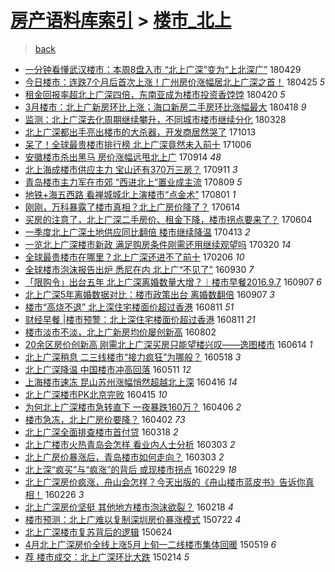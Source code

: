 [房产语料库索引](../../README.md)  > [楼市_北上](楼市_北上.md)
====
> [back](../README.md)

- [一分钟看懂武汉楼市：本周8盘入市 “北上广深”变为“上北深广”](http://jkwz.applinzi.com/ittc/7097507316914193424.html#%E4%B8%80%E5%88%86%E9%92%9F%E7%9C%8B%E6%87%82%E6%AD%A6%E6%B1%89%E6%A5%BC%E5%B8%82%EF%BC%9A%E6%9C%AC%E5%91%A88%E7%9B%98%E5%85%A5%E5%B8%82+%E2%80%9C%E5%8C%97%E4%B8%8A%E5%B9%BF%E6%B7%B1%E2%80%9D%E5%8F%98%E4%B8%BA%E2%80%9C%E4%B8%8A%E5%8C%97%E6%B7%B1%E5%B9%BF%E2%80%9D) 180429  
- [今日楼市：连跌7个月后首次上涨！广州房价涨幅居北上广深之首！](http://jkwz.applinzi.com/ittc/7095678737385522183.html#%E4%BB%8A%E6%97%A5%E6%A5%BC%E5%B8%82%EF%BC%9A%E8%BF%9E%E8%B7%8C7%E4%B8%AA%E6%9C%88%E5%90%8E%E9%A6%96%E6%AC%A1%E4%B8%8A%E6%B6%A8%EF%BC%81%E5%B9%BF%E5%B7%9E%E6%88%BF%E4%BB%B7%E6%B6%A8%E5%B9%85%E5%B1%85%E5%8C%97%E4%B8%8A%E5%B9%BF%E6%B7%B1%E4%B9%8B%E9%A6%96%EF%BC%81) 180425 *5* 
- [租金回报率超北上广深四倍，东南亚成为楼市投资香饽饽](http://jkwz.applinzi.com/ittc/7094120245432419338.html#%E7%A7%9F%E9%87%91%E5%9B%9E%E6%8A%A5%E7%8E%87%E8%B6%85%E5%8C%97%E4%B8%8A%E5%B9%BF%E6%B7%B1%E5%9B%9B%E5%80%8D%EF%BC%8C%E4%B8%9C%E5%8D%97%E4%BA%9A%E6%88%90%E4%B8%BA%E6%A5%BC%E5%B8%82%E6%8A%95%E8%B5%84%E9%A6%99%E9%A5%BD%E9%A5%BD) 180420 *5* 
- [3月楼市：北上广新房环比上涨；海口新房二手房环比涨幅最大](http://jkwz.applinzi.com/ittc/7093443453759521798.html#3%E6%9C%88%E6%A5%BC%E5%B8%82%EF%BC%9A%E5%8C%97%E4%B8%8A%E5%B9%BF%E6%96%B0%E6%88%BF%E7%8E%AF%E6%AF%94%E4%B8%8A%E6%B6%A8%EF%BC%9B%E6%B5%B7%E5%8F%A3%E6%96%B0%E6%88%BF%E4%BA%8C%E6%89%8B%E6%88%BF%E7%8E%AF%E6%AF%94%E6%B6%A8%E5%B9%85%E6%9C%80%E5%A4%A7) 180418 *9* 
- [监测：北上广深去化周期继续攀升，不同城市楼市继续分化](http://jkwz.applinzi.com/ittc/7085511371569759242.html#%E7%9B%91%E6%B5%8B%EF%BC%9A%E5%8C%97%E4%B8%8A%E5%B9%BF%E6%B7%B1%E5%8E%BB%E5%8C%96%E5%91%A8%E6%9C%9F%E7%BB%A7%E7%BB%AD%E6%94%80%E5%8D%87%EF%BC%8C%E4%B8%8D%E5%90%8C%E5%9F%8E%E5%B8%82%E6%A5%BC%E5%B8%82%E7%BB%A7%E7%BB%AD%E5%88%86%E5%8C%96) 180328  
- [北上广深都出手亮出楼市的大杀器，开发商居然哭了](http://jkwz.applinzi.com/ittc/7023987169016939536.html#%E5%8C%97%E4%B8%8A%E5%B9%BF%E6%B7%B1%E9%83%BD%E5%87%BA%E6%89%8B%E4%BA%AE%E5%87%BA%E6%A5%BC%E5%B8%82%E7%9A%84%E5%A4%A7%E6%9D%80%E5%99%A8%EF%BC%8C%E5%BC%80%E5%8F%91%E5%95%86%E5%B1%85%E7%84%B6%E5%93%AD%E4%BA%86) 171013  
- [呆了！全球最贵楼市排行榜 北上广深竟然未入前十](http://jkwz.applinzi.com/ittc/7021305433996919824.html#%E5%91%86%E4%BA%86%EF%BC%81%E5%85%A8%E7%90%83%E6%9C%80%E8%B4%B5%E6%A5%BC%E5%B8%82%E6%8E%92%E8%A1%8C%E6%A6%9C+%E5%8C%97%E4%B8%8A%E5%B9%BF%E6%B7%B1%E7%AB%9F%E7%84%B6%E6%9C%AA%E5%85%A5%E5%89%8D%E5%8D%81) 171006  
- [安徽楼市杀出黑马 房价涨幅远甩北上广](http://jkwz.applinzi.com/ittc/7013260111882224657.html#%E5%AE%89%E5%BE%BD%E6%A5%BC%E5%B8%82%E6%9D%80%E5%87%BA%E9%BB%91%E9%A9%AC+%E6%88%BF%E4%BB%B7%E6%B6%A8%E5%B9%85%E8%BF%9C%E7%94%A9%E5%8C%97%E4%B8%8A%E5%B9%BF) 170914 *48* 
- [北上海成楼市供应主力 宝山还有370万三房？](http://jkwz.applinzi.com/ittc/7012055821335397393.html#%E5%8C%97%E4%B8%8A%E6%B5%B7%E6%88%90%E6%A5%BC%E5%B8%82%E4%BE%9B%E5%BA%94%E4%B8%BB%E5%8A%9B+%E5%AE%9D%E5%B1%B1%E8%BF%98%E6%9C%89370%E4%B8%87%E4%B8%89%E6%88%BF%EF%BC%9F) 170911 *3* 
- [青岛楼市主力军在市郊 “西进北上”置业成主流](http://jkwz.applinzi.com/ittc/6999585851510883345.html#%E9%9D%92%E5%B2%9B%E6%A5%BC%E5%B8%82%E4%B8%BB%E5%8A%9B%E5%86%9B%E5%9C%A8%E5%B8%82%E9%83%8A+%E2%80%9C%E8%A5%BF%E8%BF%9B%E5%8C%97%E4%B8%8A%E2%80%9D%E7%BD%AE%E4%B8%9A%E6%88%90%E4%B8%BB%E6%B5%81) 170809 *5* 
- [地铁+海五西路 看禅城城北上演楼市“点金术”](http://jkwz.applinzi.com/ittc/6996881752193500177.html#%E5%9C%B0%E9%93%81%2B%E6%B5%B7%E4%BA%94%E8%A5%BF%E8%B7%AF+%E7%9C%8B%E7%A6%85%E5%9F%8E%E5%9F%8E%E5%8C%97%E4%B8%8A%E6%BC%94%E6%A5%BC%E5%B8%82%E2%80%9C%E7%82%B9%E9%87%91%E6%9C%AF%E2%80%9D) 170801 *1* 
- [刚刚，万科暴露了楼市真相？北上广房价降了？](http://jkwz.applinzi.com/ittc/6979022766102545413.html#%E5%88%9A%E5%88%9A%EF%BC%8C%E4%B8%87%E7%A7%91%E6%9A%B4%E9%9C%B2%E4%BA%86%E6%A5%BC%E5%B8%82%E7%9C%9F%E7%9B%B8%EF%BC%9F%E5%8C%97%E4%B8%8A%E5%B9%BF%E6%88%BF%E4%BB%B7%E9%99%8D%E4%BA%86%EF%BC%9F) 170614  
- [买房的注意了，北上广深二手房价、租金下降，楼市拐点要来了？](http://jkwz.applinzi.com/ittc/6975302499152954373.html#%E4%B9%B0%E6%88%BF%E7%9A%84%E6%B3%A8%E6%84%8F%E4%BA%86%EF%BC%8C%E5%8C%97%E4%B8%8A%E5%B9%BF%E6%B7%B1%E4%BA%8C%E6%89%8B%E6%88%BF%E4%BB%B7%E3%80%81%E7%A7%9F%E9%87%91%E4%B8%8B%E9%99%8D%EF%BC%8C%E6%A5%BC%E5%B8%82%E6%8B%90%E7%82%B9%E8%A6%81%E6%9D%A5%E4%BA%86%EF%BC%9F) 170604  
- [一季度北上广深土地供应同比翻倍 楼市继续降温](http://jkwz.applinzi.com/ittc/6956013336490689540.html#%E4%B8%80%E5%AD%A3%E5%BA%A6%E5%8C%97%E4%B8%8A%E5%B9%BF%E6%B7%B1%E5%9C%9F%E5%9C%B0%E4%BE%9B%E5%BA%94%E5%90%8C%E6%AF%94%E7%BF%BB%E5%80%8D+%E6%A5%BC%E5%B8%82%E7%BB%A7%E7%BB%AD%E9%99%8D%E6%B8%A9) 170413 *2* 
- [一览北上广深楼市新政 满足购房条件刚需还用继续观望吗](http://jkwz.applinzi.com/ittc/6947239150007878661.html#%E4%B8%80%E8%A7%88%E5%8C%97%E4%B8%8A%E5%B9%BF%E6%B7%B1%E6%A5%BC%E5%B8%82%E6%96%B0%E6%94%BF+%E6%BB%A1%E8%B6%B3%E8%B4%AD%E6%88%BF%E6%9D%A1%E4%BB%B6%E5%88%9A%E9%9C%80%E8%BF%98%E7%94%A8%E7%BB%A7%E7%BB%AD%E8%A7%82%E6%9C%9B%E5%90%97) 170320 *14* 
- [全球最贵楼市在哪里？北上广深还进不了前十](http://jkwz.applinzi.com/ittc/6931652334454309892.html#%E5%85%A8%E7%90%83%E6%9C%80%E8%B4%B5%E6%A5%BC%E5%B8%82%E5%9C%A8%E5%93%AA%E9%87%8C%EF%BC%9F%E5%8C%97%E4%B8%8A%E5%B9%BF%E6%B7%B1%E8%BF%98%E8%BF%9B%E4%B8%8D%E4%BA%86%E5%89%8D%E5%8D%81) 170206 *10* 
- [全球楼市泡沫报告出炉  悉尼在内 北上广“不见了”](http://jkwz.applinzi.com/ittc/6883613089743766532.html#%E5%85%A8%E7%90%83%E6%A5%BC%E5%B8%82%E6%B3%A1%E6%B2%AB%E6%8A%A5%E5%91%8A%E5%87%BA%E7%82%89++%E6%82%89%E5%B0%BC%E5%9C%A8%E5%86%85+%E5%8C%97%E4%B8%8A%E5%B9%BF%E2%80%9C%E4%B8%8D%E8%A7%81%E4%BA%86%E2%80%9D) 160930 *7* 
- [「限购令」出台五年 北上广深离婚数量大增？︱楼市早餐2016.9.7](http://jkwz.applinzi.com/ittc/6875141612560188420.html#%E3%80%8C%E9%99%90%E8%B4%AD%E4%BB%A4%E3%80%8D%E5%87%BA%E5%8F%B0%E4%BA%94%E5%B9%B4+%E5%8C%97%E4%B8%8A%E5%B9%BF%E6%B7%B1%E7%A6%BB%E5%A9%9A%E6%95%B0%E9%87%8F%E5%A4%A7%E5%A2%9E%EF%BC%9F%EF%B8%B1%E6%A5%BC%E5%B8%82%E6%97%A9%E9%A4%902016.9.7) 160907 *6* 
- [北上广深5年离婚数据对比：楼市政策出台 离婚数翻倍](http://jkwz.applinzi.com/ittc/6875056815884207109.html#%E5%8C%97%E4%B8%8A%E5%B9%BF%E6%B7%B15%E5%B9%B4%E7%A6%BB%E5%A9%9A%E6%95%B0%E6%8D%AE%E5%AF%B9%E6%AF%94%EF%BC%9A%E6%A5%BC%E5%B8%82%E6%94%BF%E7%AD%96%E5%87%BA%E5%8F%B0+%E7%A6%BB%E5%A9%9A%E6%95%B0%E7%BF%BB%E5%80%8D) 160907 *3* 
- [楼市“高烧不退” 北上深住宅楼面价超过香港](http://jkwz.applinzi.com/ittc/6865139839846056964.html#%E6%A5%BC%E5%B8%82%E2%80%9C%E9%AB%98%E7%83%A7%E4%B8%8D%E9%80%80%E2%80%9D+%E5%8C%97%E4%B8%8A%E6%B7%B1%E4%BD%8F%E5%AE%85%E6%A5%BC%E9%9D%A2%E4%BB%B7%E8%B6%85%E8%BF%87%E9%A6%99%E6%B8%AF) 160811 *51* 
- [财经早餐 |楼市预警：北上深住宅楼面价超过香港](http://jkwz.applinzi.com/ittc/6865028606799119365.html#%E8%B4%A2%E7%BB%8F%E6%97%A9%E9%A4%90+%7C%E6%A5%BC%E5%B8%82%E9%A2%84%E8%AD%A6%EF%BC%9A%E5%8C%97%E4%B8%8A%E6%B7%B1%E4%BD%8F%E5%AE%85%E6%A5%BC%E9%9D%A2%E4%BB%B7%E8%B6%85%E8%BF%87%E9%A6%99%E6%B8%AF) 160811 *21* 
- [楼市淡市不淡，北上广新房均价屡创新高](http://jkwz.applinzi.com/ittc/6861788526911423492.html#%E6%A5%BC%E5%B8%82%E6%B7%A1%E5%B8%82%E4%B8%8D%E6%B7%A1%EF%BC%8C%E5%8C%97%E4%B8%8A%E5%B9%BF%E6%96%B0%E6%88%BF%E5%9D%87%E4%BB%B7%E5%B1%A1%E5%88%9B%E6%96%B0%E9%AB%98) 160802  
- [20余区房价创新高 刚需北上广深买房只能望楼兴叹——逸图楼市](http://jkwz.applinzi.com/ittc/6843592782635353092.html#20%E4%BD%99%E5%8C%BA%E6%88%BF%E4%BB%B7%E5%88%9B%E6%96%B0%E9%AB%98+%E5%88%9A%E9%9C%80%E5%8C%97%E4%B8%8A%E5%B9%BF%E6%B7%B1%E4%B9%B0%E6%88%BF%E5%8F%AA%E8%83%BD%E6%9C%9B%E6%A5%BC%E5%85%B4%E5%8F%B9%E2%80%94%E2%80%94%E9%80%B8%E5%9B%BE%E6%A5%BC%E5%B8%82) 160614 *1* 
- [北上广深稍息 二三线楼市“接力疯狂”为哪般？](http://jkwz.applinzi.com/ittc/6833598374632489989.html#%E5%8C%97%E4%B8%8A%E5%B9%BF%E6%B7%B1%E7%A8%8D%E6%81%AF+%E4%BA%8C%E4%B8%89%E7%BA%BF%E6%A5%BC%E5%B8%82%E2%80%9C%E6%8E%A5%E5%8A%9B%E7%96%AF%E7%8B%82%E2%80%9D%E4%B8%BA%E5%93%AA%E8%88%AC%EF%BC%9F) 160518 *3* 
- [北上广深降温 中国楼市冲高回落](http://jkwz.applinzi.com/ittc/6830982383926772741.html#%E5%8C%97%E4%B8%8A%E5%B9%BF%E6%B7%B1%E9%99%8D%E6%B8%A9+%E4%B8%AD%E5%9B%BD%E6%A5%BC%E5%B8%82%E5%86%B2%E9%AB%98%E5%9B%9E%E8%90%BD) 160511 *12* 
- [上海楼市速冻 昆山苏州涨幅悄然超越北上深](http://jkwz.applinzi.com/ittc/6821572352189924356.html#%E4%B8%8A%E6%B5%B7%E6%A5%BC%E5%B8%82%E9%80%9F%E5%86%BB+%E6%98%86%E5%B1%B1%E8%8B%8F%E5%B7%9E%E6%B6%A8%E5%B9%85%E6%82%84%E7%84%B6%E8%B6%85%E8%B6%8A%E5%8C%97%E4%B8%8A%E6%B7%B1) 160416 *14* 
- [北上广深楼市PK北京完败](http://jkwz.applinzi.com/ittc/6821415738531120133.html#%E5%8C%97%E4%B8%8A%E5%B9%BF%E6%B7%B1%E6%A5%BC%E5%B8%82PK%E5%8C%97%E4%BA%AC%E5%AE%8C%E8%B4%A5) 160415 *10* 
- [为何北上广深楼市急转直下 一夜暴跌160万？](http://jkwz.applinzi.com/ittc/6818001977480840196.html#%E4%B8%BA%E4%BD%95%E5%8C%97%E4%B8%8A%E5%B9%BF%E6%B7%B1%E6%A5%BC%E5%B8%82%E6%80%A5%E8%BD%AC%E7%9B%B4%E4%B8%8B+%E4%B8%80%E5%A4%9C%E6%9A%B4%E8%B7%8C160%E4%B8%87%EF%BC%9F) 160406 *2* 
- [楼市急冻，北上广房价要降？](http://jkwz.applinzi.com/ittc/6816530280445641733.html#%E6%A5%BC%E5%B8%82%E6%80%A5%E5%86%BB%EF%BC%8C%E5%8C%97%E4%B8%8A%E5%B9%BF%E6%88%BF%E4%BB%B7%E8%A6%81%E9%99%8D%EF%BC%9F) 160402 *73* 
- [北上广深全面排查楼市首付贷](http://jkwz.applinzi.com/ittc/6810966249878062085.html#%E5%8C%97%E4%B8%8A%E5%B9%BF%E6%B7%B1%E5%85%A8%E9%9D%A2%E6%8E%92%E6%9F%A5%E6%A5%BC%E5%B8%82%E9%A6%96%E4%BB%98%E8%B4%B7) 160318 *2* 
- [北上广楼市火热青岛会怎样 看业内人士分析](http://jkwz.applinzi.com/ittc/6805351782918128645.html#%E5%8C%97%E4%B8%8A%E5%B9%BF%E6%A5%BC%E5%B8%82%E7%81%AB%E7%83%AD%E9%9D%92%E5%B2%9B%E4%BC%9A%E6%80%8E%E6%A0%B7+%E7%9C%8B%E4%B8%9A%E5%86%85%E4%BA%BA%E5%A3%AB%E5%88%86%E6%9E%90) 160303 *2* 
- [北上广房价暴涨后，青岛楼市如何走向？](http://jkwz.applinzi.com/ittc/6805274835248743429.html#%E5%8C%97%E4%B8%8A%E5%B9%BF%E6%88%BF%E4%BB%B7%E6%9A%B4%E6%B6%A8%E5%90%8E%EF%BC%8C%E9%9D%92%E5%B2%9B%E6%A5%BC%E5%B8%82%E5%A6%82%E4%BD%95%E8%B5%B0%E5%90%91%EF%BC%9F) 160303 *2* 
- [北上深“疯买”与“疯涨”的背后 或现楼市拐点](http://jkwz.applinzi.com/ittc/6804320759203759109.html#%E5%8C%97%E4%B8%8A%E6%B7%B1%E2%80%9C%E7%96%AF%E4%B9%B0%E2%80%9D%E4%B8%8E%E2%80%9C%E7%96%AF%E6%B6%A8%E2%80%9D%E7%9A%84%E8%83%8C%E5%90%8E+%E6%88%96%E7%8E%B0%E6%A5%BC%E5%B8%82%E6%8B%90%E7%82%B9) 160229 *18* 
- [北上广深房价疯涨，舟山会怎样？今天出版的《舟山楼市蓝皮书》告诉你真相！](http://jkwz.applinzi.com/ittc/6802935247519876101.html#%E5%8C%97%E4%B8%8A%E5%B9%BF%E6%B7%B1%E6%88%BF%E4%BB%B7%E7%96%AF%E6%B6%A8%EF%BC%8C%E8%88%9F%E5%B1%B1%E4%BC%9A%E6%80%8E%E6%A0%B7%EF%BC%9F%E4%BB%8A%E5%A4%A9%E5%87%BA%E7%89%88%E7%9A%84%E3%80%8A%E8%88%9F%E5%B1%B1%E6%A5%BC%E5%B8%82%E8%93%9D%E7%9A%AE%E4%B9%A6%E3%80%8B%E5%91%8A%E8%AF%89%E4%BD%A0%E7%9C%9F%E7%9B%B8%EF%BC%81) 160226 *3* 
- [北上广深房价坚挺 其他地方楼市泡沫欲裂？](http://jkwz.applinzi.com/ittc/6800179553028801541.html#%E5%8C%97%E4%B8%8A%E5%B9%BF%E6%B7%B1%E6%88%BF%E4%BB%B7%E5%9D%9A%E6%8C%BA+%E5%85%B6%E4%BB%96%E5%9C%B0%E6%96%B9%E6%A5%BC%E5%B8%82%E6%B3%A1%E6%B2%AB%E6%AC%B2%E8%A3%82%EF%BC%9F) 160218 *4* 
- [楼市预测：北上广难以复制深圳房价暴涨模式](http://jkwz.applinzi.com/ittc/547650614945204741.html#%E6%A5%BC%E5%B8%82%E9%A2%84%E6%B5%8B%EF%BC%9A%E5%8C%97%E4%B8%8A%E5%B9%BF%E9%9A%BE%E4%BB%A5%E5%A4%8D%E5%88%B6%E6%B7%B1%E5%9C%B3%E6%88%BF%E4%BB%B7%E6%9A%B4%E6%B6%A8%E6%A8%A1%E5%BC%8F) 150722 *4* 
- [北上广深楼市复苏背后的逻辑](http://jkwz.applinzi.com/ittc/547650611420578692.html#%E5%8C%97%E4%B8%8A%E5%B9%BF%E6%B7%B1%E6%A5%BC%E5%B8%82%E5%A4%8D%E8%8B%8F%E8%83%8C%E5%90%8E%E7%9A%84%E9%80%BB%E8%BE%91) 150624  
- [4月北上广深房价全线上涨5月上旬一二线楼市集体回暖](http://jkwz.applinzi.com/ittc/547650611414976635.html#4%E6%9C%88%E5%8C%97%E4%B8%8A%E5%B9%BF%E6%B7%B1%E6%88%BF%E4%BB%B7%E5%85%A8%E7%BA%BF%E4%B8%8A%E6%B6%A85%E6%9C%88%E4%B8%8A%E6%97%AC%E4%B8%80%E4%BA%8C%E7%BA%BF%E6%A5%BC%E5%B8%82%E9%9B%86%E4%BD%93%E5%9B%9E%E6%9A%96) 150519 *6* 
- [荐 楼市成交：北上广深环比大跌](http://jkwz.applinzi.com/ittc/547650611391079504.html#%E8%8D%90+%E6%A5%BC%E5%B8%82%E6%88%90%E4%BA%A4%EF%BC%9A%E5%8C%97%E4%B8%8A%E5%B9%BF%E6%B7%B1%E7%8E%AF%E6%AF%94%E5%A4%A7%E8%B7%8C) 150214 *5* 
